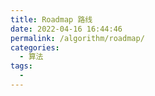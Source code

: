 ```yaml
---
title: Roadmap 路线
date: 2022-04-16 16:44:46
permalink: /algorithm/roadmap/
categories:
  - 算法
tags:
  - 
---
```

